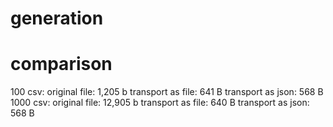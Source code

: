 # generation

# comparison

100 csv:
  original file: 1,205 b
  transport as file: 641 B
  transport as json: 568 B
1000 csv:
  original file: 12,905 b
  transport as file: 640 B
  transport as json: 568 B
